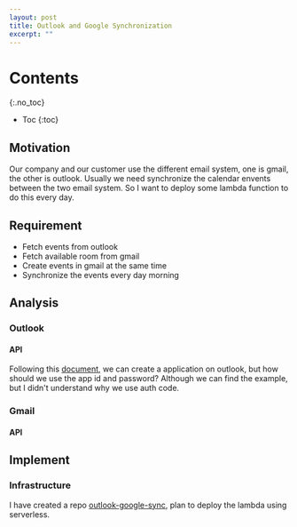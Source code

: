 ```yaml
---
layout: post
title: Outlook and Google Synchronization
excerpt: ""
---
```

# Contents
{:.no_toc}

* Toc
{:toc}

## Motivation
Our company and our customer use the different email system, one is gmail, the other is outlook.
Usually we need synchronize the calendar envents between the two email system.
So I want to deploy some lambda function to do this every day.

## Requirement
+ Fetch events from outlook
+ Fetch available room from gmail
+ Create events in gmail at the same time
+ Synchronize the events every day morning

## Analysis

### Outlook

#### API

Following this [document](https://github.com/jasonjoh/node-tutorial), we can create a application on outlook, but how should we use the app id and password?
Although we can find the example, but I didn't understand why we use auth code.

### Gmail

#### API

## Implement

### Infrastructure

I have created a repo [outlook-google-sync](https://github.com/sjmyuan/outlook-google-sync), plan to deploy the lambda using serverless.

